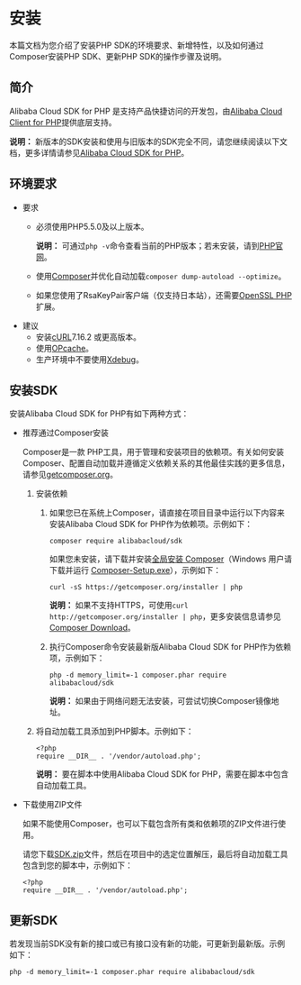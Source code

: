 # 安装

本篇文档为您介绍了安装PHP SDK的环境要求、新增特性，以及如何通过Composer安装PHP SDK、更新PHP SDK的操作步骤及说明。

## 简介

Alibaba Cloud SDK for PHP 是支持产品快捷访问的开发包，由[Alibaba Cloud Client for PHP](https://github.com/aliyun/openapi-sdk-php-client/blob/master/README.md?spm=a2c4g.11186623.2.15.37214fefIN79m1&file=README.md)提供底层支持。

**说明：** 新版本的SDK安装和使用与旧版本的SDK完全不同，请您继续阅读以下文档，更多详情请参见[Alibaba Cloud SDK for PHP](https://github.com/aliyun/openapi-sdk-php?spm=a2c4g.11186623.2.20.37214fefzEIChA)。

## 环境要求

-   要求
    -   必须使用PHP5.5.0及以上版本。

        **说明：** 可通过`php -v`命令查看当前的PHP版本；若未安装，请到[PHP官网](https://www.php.net/downloads.php?spm=a2c4g.11186623.2.21.37214fefaLqcbQ)。

    -   使用[Composer](https://getcomposer.org/?spm=a2c4g.11186623.2.22.37214fefX2WurK)并优化自动加载`composer dump-autoload --optimize`。
    -   如果您使用了RsaKeyPair客户端（仅支持日本站），还需要[OpenSSL PHP](https://www.php.net/manual/zh/book.openssl.php?spm=a2c4g.11186623.2.23.37214fef2ok1h1)扩展。
-   建议
    -   安装[cURL](https://www.php.net/manual/zh/book.curl.php?spm=a2c4g.11186623.2.24.37214fefwS7Ang)7.16.2 或更高版本。
    -   使用[OPcache](https://www.php.net/manual/zh/book.opcache.php?spm=a2c4g.11186623.2.25.37214fefPwcdms)。
    -   生产环境中不要使用[Xdebug](http://xdebug.org/?spm=a2c4g.11186623.2.26.37214fefYsKytE)。

## 安装SDK

安装Alibaba Cloud SDK for PHP有如下两种方式：

-   推荐通过Composer安装

    Composer是一款 PHP工具，用于管理和安装项目的依赖项。有关如何安装Composer、配置自动加载并遵循定义依赖关系的其他最佳实践的更多信息，请参见[getcomposer.org](https://getcomposer.org/?spm=a2c4g.11186623.2.27.37214fefb9N8gX)。

    1.  安装依赖
        1.  如果您已在系统上Composer，请直接在项目目录中运行以下内容来安装Alibaba Cloud SDK for PHP作为依赖项。示例如下：

            ```
            composer require alibabacloud/sdk
            ```

            如果您未安装，请下载并安装[全局安装 Composer](https://getcomposer.org/doc/00-intro.md?spm=a2c4g.11186623.2.28.37214fefMTZb1y#globally)（Windows 用户请下载并运行 [Composer-Setup.exe](https://getcomposer.org/Composer-Setup.exe?spm=a2c4g.11186623.2.29.37214fefOhF9j1&file=Composer-Setup.exe)），示例如下：

            ```
            curl -sS https://getcomposer.org/installer | php
            ```

            **说明：** 如果不支持HTTPS，可使用`curl http://getcomposer.org/installer | php`，更多安装信息请参见[Composer Download](https://getcomposer.org/download/?spm=a2c4g.11186623.2.30.37214fefOhF9j1)。

        2.  执行Composer命令安装最新版Alibaba Cloud SDK for PHP作为依赖项，示例如下：

            ```
            php -d memory_limit=-1 composer.phar require alibabacloud/sdk
            ```

            **说明：** 如果由于网络问题无法安装，可尝试切换Composer镜像地址。

    2.  将自动加载工具添加到PHP脚本。示例如下：

        ```
        <?php
        require __DIR__ . '/vendor/autoload.php';
        ```

        **说明：** 要在脚本中使用Alibaba Cloud SDK for PHP，需要在脚本中包含自动加载工具。

-   下载使用ZIP文件

    如果不能使用Composer，也可以下载包含所有类和依赖项的ZIP文件进行使用。

    请您下载[SDK.zip](http://aliyunsdk-pages.alicdn.com/php-sdk/sdk.zip?spm=a2c4g.11186623.2.31.37214)文件，然后在项目中的选定位置解压，最后将自动加载工具包含到您的脚本中，示例如下：

    ```
    <?php
    require __DIR__ . '/vendor/autoload.php';
    ```


## 更新SDK

若发现当前SDK没有新的接口或已有接口没有新的功能，可更新到最新版。示例如下：

```
php -d memory_limit=-1 composer.phar require alibabacloud/sdk
```

